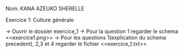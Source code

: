 Nom: KANA AZEUKO SHERELLE

Exercice 1: Culture générale

-> Ouvrir le dossier exercice_1
-> Pour la question 1 regarder le schema <<exercice1.png>>
-> Pour les questions 1(explication du schema precedent), 2,3 et 4 regarder le fichier <<exercice_1.txt>>